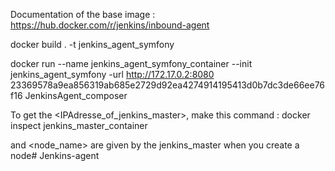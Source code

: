 Documentation of the base image : https://hub.docker.com/r/jenkins/inbound-agent

docker build . -t jenkins_agent_symfony

docker run --name jenkins_agent_symfony_container --init jenkins_agent_symfony -url http://172.17.0.2:8080 23369578a9ea856319ab685e2729d92ea4274914195413d0b7dc3de66ee76f16 JenkinsAgent_composer

To get the <IPAdresse_of_jenkins_master>, make this command :
docker inspect jenkins_master_container

<password> and <node_name> are given by the jenkins_master when you create a node#   J e n k i n s - a g e n t 
 
 
